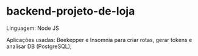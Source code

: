 # backend-projeto-de-loja

Linguagem: Node JS

Aplicações usadas: Beekepper e Insomnia para criar rotas, gerar tokens e analisar DB (PostgreSQL);



